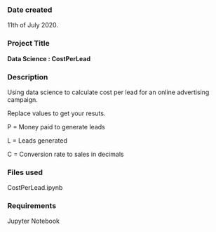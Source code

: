 ### Date created
11th of July 2020.

### Project Title
**Data Science : CostPerLead**

### Description
Using data science to calculate cost per lead for an online advertising campaign.

Replace values to get your resuts. 

P = Money paid to generate leads

L = Leads generated

C = Conversion rate to sales in decimals


### Files used
CostPerLead.ipynb

### Requirements
Jupyter Notebook

